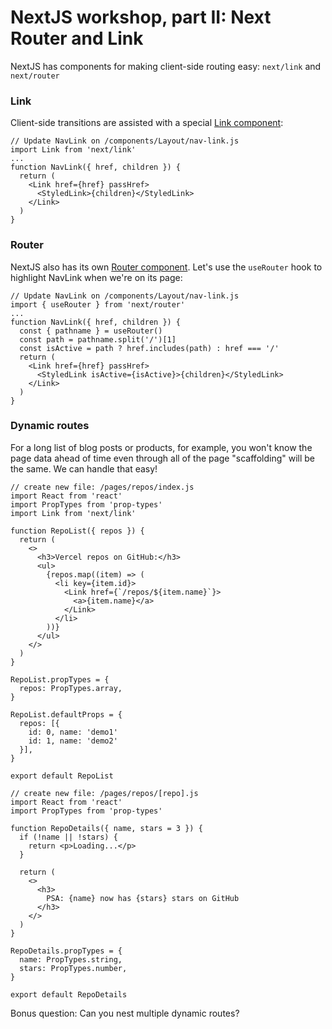 # NextJS workshop, part II: Next Router and Link

NextJS has components for making client-side routing easy: `next/link` and `next/router`

### Link

Client-side transitions are assisted with a special [Link component](https://nextjs.org/docs/api-reference/next/link):

```
// Update NavLink on /components/Layout/nav-link.js
import Link from 'next/link'
...
function NavLink({ href, children }) {
  return (
    <Link href={href} passHref>
      <StyledLink>{children}</StyledLink>
    </Link>
  )
}
```

### Router

NextJS also has its own [Router component](https://nextjs.org/docs/api-reference/next/router). Let's use the `useRouter` hook to highlight NavLink when we're on its page:

```
// Update NavLink on /components/Layout/nav-link.js
import { useRouter } from 'next/router'
...
function NavLink({ href, children }) {
  const { pathname } = useRouter()
  const path = pathname.split('/')[1]
  const isActive = path ? href.includes(path) : href === '/'
  return (
    <Link href={href} passHref>
      <StyledLink isActive={isActive}>{children}</StyledLink>
    </Link>
  )
}
```

### Dynamic routes

For a long list of blog posts or products, for example, you won't know the page data ahead of time even through all of the page "scaffolding" will be the same. We can handle that easy!

```
// create new file: /pages/repos/index.js
import React from 'react'
import PropTypes from 'prop-types'
import Link from 'next/link'

function RepoList({ repos }) {
  return (
    <>
      <h3>Vercel repos on GitHub:</h3>
      <ul>
        {repos.map((item) => (
          <li key={item.id}>
            <Link href={`/repos/${item.name}`}>
              <a>{item.name}</a>
            </Link>
          </li>
        ))}
      </ul>
    </>
  )
}

RepoList.propTypes = {
  repos: PropTypes.array,
}

RepoList.defaultProps = {
  repos: [{
    id: 0, name: 'demo1'
    id: 1, name: 'demo2'
  }],
}

export default RepoList
```

```
// create new file: /pages/repos/[repo].js
import React from 'react'
import PropTypes from 'prop-types'

function RepoDetails({ name, stars = 3 }) {
  if (!name || !stars) {
    return <p>Loading...</p>
  }

  return (
    <>
      <h3>
        PSA: {name} now has {stars} stars on GitHub
      </h3>
    </>
  )
}

RepoDetails.propTypes = {
  name: PropTypes.string,
  stars: PropTypes.number,
}

export default RepoDetails
```

Bonus question: Can you nest multiple dynamic routes?
